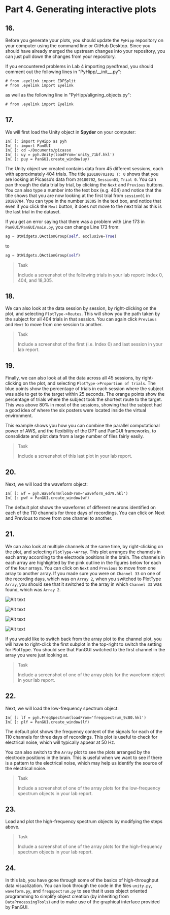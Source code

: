 # Part 4. Generating interactive plots

## 16.
Before you generate your plots, you should update the `PyHipp` repository on your computer using the command line or GitHub Desktop. Since you should have already merged the upstream changes into your repository, you can just pull down the changes from your repository.

If you encountered problems in Lab 4 importing pyedfread, you should comment out the following lines in "PyHipp/\_\_init__.py":

```shell
# from .eyelink import EDFSplit
# from .eyelink import Eyelink
```

as well as the following line in "PyHipp/aligning_objects.py":

```shell
# from .eyelink import Eyelink
```

## 17.
We will first load the Unity object in **Spyder** on your computer:

```shell
In[ ]: import PyHipp as pyh
In[ ]: import PanGUI
In[ ]: cd ~/Documents/picasso
In[ ]: uy = pyh.Unity(loadFrom='unity_71bf.hkl')
In[ ]: puy = PanGUI.create_window(uy)
```

The Unity object we created contains data from 45 different sessions, each with approximately 404 trials. The title `p20180702s01 T: 0` shows that you are looking at Picasso’s data from `20180702`,  `Session01`, `Trial 0`. You can pan through the data trial by trial, by clicking the `Next` and `Previous` buttons. You can also type a number into the text box (e.g. 404) and notice that the title shows that you are now looking at the first trial from `session01` in `20180704`. You can type in the number `18305` in the text box, and notice that even if you click the `Next` button, it does not move to the next trial as this is the last trial in the dataset.

If you get an error saying that there was a problem with Line 173 in `PanGUI/PanGUI/main.py`, you can change Line 173 from:

```python
ag = QtWidgets.QActionGroup(self, exclusive=True)
```

to 

```python
ag = QtWidgets.QActionGroup(self)
```

> <p class="task"> Task
>
> Include a screenshot of the following trials in your lab report: Index 0, 404, and 18,305.

## 18.
We can also look at the data session by session, by right-clicking on the plot, and selecting `PlotType->Routes`. This will show you the path taken by the subject for all 404 trials in that session. You can again click `Previous` and `Next` to move from one session to another.

> <p class="task"> Task
>
> Include a screenshot of the first (i.e. Index 0) and last session in your lab report.

## 19.
Finally, we can also look at all the data across all 45 sessions, by right-clicking on the plot, and selecting `PlotType->Proportion of trials`. The blue points show the percentage of trials in each session where the subject was able to get to the target within 25 seconds. The orange points show the percentage of trials where the subject took the shortest route to the target. This was above 80% in most of the sessions, showing that the subject had a good idea of where the six posters were located inside the virtual environment.

This example shows you how you can combine the parallel computational power of AWS, and the flexibility of the DPT and PanGUI frameworks, to consolidate and plot data from a large number of files fairly easily. 

> <p class="task"> Task
>
> Include a screenshot of this last plot in your lab report.

## 20.
Next, we will load the waveform object:

```shell
In[ ]: wf = pyh.Waveform(loadFrom='waveform_ed79.hkl')
In[ ]: pwf = PanGUI.create_window(wf)
```

The default plot shows the waveforms of different neurons identified on each of the 110 channels for three days of recordings. You can click on Next and Previous to move from one channel to another. 

## 21.
We can also look at multiple channels at the same time, by right-clicking on the plot, and selecting `PlotType->Array`. This plot arranges the channels in each array according to the electrode positions in the brain. The channels in each array are highlighted by the pink outline in the figures below for each of the four arrays. You can click on `Next` and `Previous` to move from one array to another array. If you made sure you were on `Channel 33` on one of the recording days, which was on `Array 2`, when you switched to PlotType `Array`, you should see that it switched to the array in which `Channel 33` was found, which was `Array 2`.

![Alt text](image.png)

![Alt text](image-1.png)

![Alt text](image-2.png)

![Alt text](image-3.png)

If you would like to switch back from the array plot to the channel plot, you will have to right-click the first subplot in the top-right to switch the setting for PlotType. You should see that PanGUI switched to the first channel in the array you were just looking at.

> <p class="task"> Task
>
> Include a screenshot of one of the array plots for the waveform object in your lab report.

## 22.
Next, we will load the low-frequency spectrum object:

```shell
In[ ]: lf = pyh.FreqSpectrum(loadFrom='freqspectrum_9c80.hkl')
In[ ]: plf = PanGUI.create_window(lf)
```

The default plot shows the frequency content of the signals for each of the 110 channels for three days of recordings. This plot is useful to check for electrical noise, which will typically appear at 50 Hz.

You can also switch to the `Array` plot to see the plots arranged by the electrode positions in the brain. This is useful when we want to see if there is a pattern to the electrical noise, which may help us identify the source of the electrical noise. 

> <p class="task"> Task
>
> Include a screenshot of one of the array plots for the low-frequency spectrum objects in your lab report.

## 23.
Load and plot the high-frequency spectrum objects by modifying the steps above.
> <p class="task"> Task
>
> Include a screenshot of one of the array plots for the high-frequency spectrum objects in your lab report.

## 24.
In this lab, you have gone through some of the basics of high-throughput data visualization. You can look through the code in the files `unity.py`, `waveform.py`, and `freqspectrum.py` to see that it uses object oriented programming to simplify object creation (by inheriting from `DataProcessingTools`) and to make use of the graphical interface provided by PanGUI.